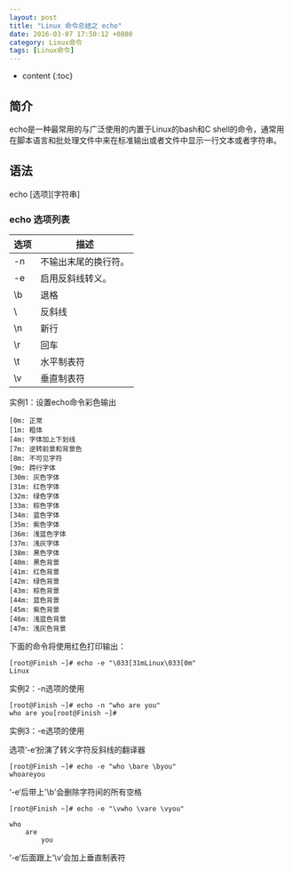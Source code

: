 ```yaml
---
layout: post
title: "Linux 命令总结之 echo"
date: 2016-03-07 17:50:12 +0800
category: Linux命令
tags: [Linux命令]
---
```

* content
{:toc}

## 简介

echo是一种最常用的与广泛使用的内置于Linux的bash和C shell的命令，通常用在脚本语言和批处理文件中来在标准输出或者文件中显示一行文本或者字符串。

## 语法

echo [选项][字符串]

### echo 选项列表

|选项|	描述|
|---|---|
|-n|不输出末尾的换行符。|
|-e	|启用反斜线转义。|
|\b	|退格|
|\\	|反斜线|
|\n|新行|
|\r|回车|
|\t	|水平制表符|
|\v|垂直制表符|

实例1：设置echo命令彩色输出

	[0m: 正常
	[1m: 粗体
	[4m: 字体加上下划线
	[7m: 逆转前景和背景色
	[8m: 不可见字符
	[9m: 跨行字体
	[30m: 灰色字体
	[31m: 红色字体
	[32m: 绿色字体
	[33m: 棕色字体
	[34m: 蓝色字体
	[35m: 紫色字体
	[36m: 浅蓝色字体
	[37m: 浅灰字体
	[38m: 黑色字体
	[40m: 黑色背景
	[41m: 红色背景
	[42m: 绿色背景
	[43m: 棕色背景
	[44m: 蓝色背景
	[45m: 紫色背景
	[46m: 浅蓝色背景
	[47m: 浅灰色背景

下面的命令将使用红色打印输出：

	[root@Finish ~]# echo -e "\033[31mLinux\033[0m"
	Linux

实例2：-n选项的使用

	[root@Finish ~]# echo -n "who are you"
	who are you[root@Finish ~]#

实例3：-e选项的使用

选项‘-e‘扮演了转义字符反斜线的翻译器

	[root@Finish ~]# echo -e "who \bare \byou"
	whoareyou

‘-e‘后带上'\b'会删除字符间的所有空格

	[root@Finish ~]# echo -e "\vwho \vare \vyou"
	 
	who
	    are
	        you

‘-e‘后面跟上‘\v’会加上垂直制表符